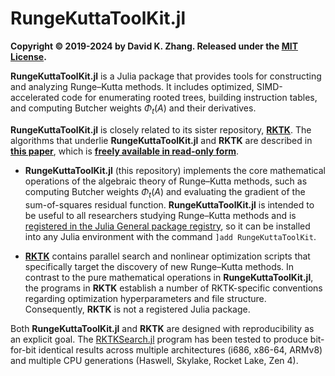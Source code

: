 # RungeKuttaToolKit.jl

**Copyright © 2019-2024 by David K. Zhang. Released under the [MIT License][1].**

**RungeKuttaToolKit.jl** is a Julia package that provides tools for constructing and analyzing Runge–Kutta methods. It includes optimized, SIMD-accelerated code for enumerating rooted trees, building instruction tables, and computing Butcher weights $\Phi_t(A)$ and their derivatives.

**RungeKuttaToolKit.jl** is closely related to its sister repository, **[RKTK][2]**. The algorithms that underlie **RungeKuttaToolKit.jl** and **RKTK** are described in **[this paper][5]**, which is **[freely available in read-only form][6]**.

* **RungeKuttaToolKit.jl** (this repository) implements the core mathematical operations of the algebraic theory of Runge–Kutta methods, such as computing Butcher weights $\Phi_t(A)$ and evaluating the gradient of the sum-of-squares residual function. **RungeKuttaToolKit.jl** is intended to be useful to all researchers studying Runge–Kutta methods and is [registered in the Julia General package registry][4], so it can be installed into any Julia environment with the command `]add RungeKuttaToolKit`.

* **[RKTK][2]** contains parallel search and nonlinear optimization scripts that specifically target the discovery of new Runge–Kutta methods. In contrast to the pure mathematical operations in **RungeKuttaToolKit.jl**, the programs in **RKTK** establish a number of RKTK-specific conventions regarding optimization hyperparameters and file structure. Consequently, **RKTK** is not a registered Julia package.

Both **RungeKuttaToolKit.jl** and **RKTK** are designed with reproducibility as an explicit goal. The [RKTKSearch.jl][3] program has been tested to produce bit-for-bit identical results across multiple architectures (i686, x86-64, ARMv8) and multiple CPU generations (Haswell, Skylake, Rocket Lake, Zen 4).



[1]: https://github.com/dzhang314/RungeKuttaToolKit.jl/blob/master/LICENSE
[2]: https://github.com/dzhang314/RKTK
[3]: https://github.com/dzhang314/RKTK/blob/master/RKTKSearch.jl
[4]: https://juliahub.com/ui/Packages/General/RungeKuttaToolKit
[5]: https://link.springer.com/article/10.1007/s11075-024-01783-2
[6]: https://rdcu.be/dz7sy
